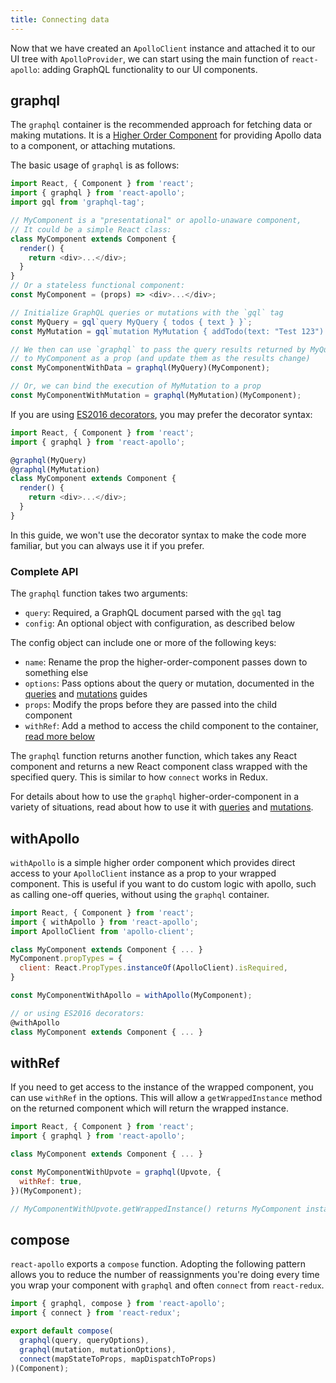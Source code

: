```yaml
---
title: Connecting data
---
```


Now that we have created an `ApolloClient` instance and attached it to our UI tree with `ApolloProvider`, we can start using the main function of `react-apollo`: adding GraphQL functionality to our UI components.

<h2 id="graphql">graphql</h2>

The `graphql` container is the recommended approach for fetching data or making mutations. It is a [Higher Order Component](https://facebook.github.io/react/blog/2016/07/13/mixins-considered-harmful.html#subscriptions-and-side-effects) for providing Apollo data to a component, or attaching mutations.

The basic usage of `graphql` is as follows:

```js
import React, { Component } from 'react';
import { graphql } from 'react-apollo';
import gql from 'graphql-tag';

// MyComponent is a "presentational" or apollo-unaware component,
// It could be a simple React class:
class MyComponent extends Component {
  render() {
    return <div>...</div>;
  }
}
// Or a stateless functional component:
const MyComponent = (props) => <div>...</div>;

// Initialize GraphQL queries or mutations with the `gql` tag
const MyQuery = gql`query MyQuery { todos { text } }`;
const MyMutation = gql`mutation MyMutation { addTodo(text: "Test 123") { id } }`;

// We then can use `graphql` to pass the query results returned by MyQuery
// to MyComponent as a prop (and update them as the results change)
const MyComponentWithData = graphql(MyQuery)(MyComponent);

// Or, we can bind the execution of MyMutation to a prop
const MyComponentWithMutation = graphql(MyMutation)(MyComponent);
```

If you are using [ES2016 decorators](https://medium.com/google-developers/exploring-es7-decorators-76ecb65fb841#.nn723s5u2), you may prefer the decorator syntax:

```js
import React, { Component } from 'react';
import { graphql } from 'react-apollo';

@graphql(MyQuery)
@graphql(MyMutation)
class MyComponent extends Component {
  render() {
    return <div>...</div>;
  }
}
```

In this guide, we won't use the decorator syntax to make the code more familiar, but you can always use it if you prefer.

<h3 id="graphql-api">Complete API</h3>

The `graphql` function takes two arguments:

- `query`: Required, a GraphQL document parsed with the `gql` tag
- `config`: An optional object with configuration, as described below

The config object can include one or more of the following keys:

- `name`: Rename the prop the higher-order-component passes down to something else
- `options`: Pass options about the query or mutation, documented in the [queries](/react/queries.html) and [mutations](/react/mutations.html) guides
- `props`: Modify the props before they are passed into the child component
- `withRef`: Add a method to access the child component to the container, [read more below](#with-ref)

The `graphql` function returns another function, which takes any React component and returns a new React component class wrapped with the specified query. This is similar to how `connect` works in Redux.

For details about how to use the `graphql` higher-order-component in a variety of situations, read about how to use it with [queries](/react/queries.html) and [mutations](/react/mutations.html).

<h2 id="withApollo">withApollo</h2>

`withApollo` is a simple higher order component which provides direct access to your `ApolloClient` instance as a prop to your wrapped component. This is useful if you want to do custom logic with apollo, such as calling one-off queries, without using the `graphql` container.

```js
import React, { Component } from 'react';
import { withApollo } from 'react-apollo';
import ApolloClient from 'apollo-client';

class MyComponent extends Component { ... }
MyComponent.propTypes = {
  client: React.PropTypes.instanceOf(ApolloClient).isRequired,
}

const MyComponentWithApollo = withApollo(MyComponent);

// or using ES2016 decorators:
@withApollo
class MyComponent extends Component { ... }
```

<h2 id='with-ref'>withRef</h2>

If you need to get access to the instance of the wrapped component, you can use `withRef` in the options.
This will allow a `getWrappedInstance` method on the returned component which will return the wrapped instance.

```js
import React, { Component } from 'react';
import { graphql } from 'react-apollo';

class MyComponent extends Component { ... }

const MyComponentWithUpvote = graphql(Upvote, {
  withRef: true,
})(MyComponent);

// MyComponentWithUpvote.getWrappedInstance() returns MyComponent instance
```

<h2 id='compose'>compose</h2>

`react-apollo` exports a `compose` function. Adopting the following pattern allows you to reduce the number of reassignments you're doing every time you wrap your component with `graphql` and often `connect` from `react-redux`. 

```js
import { graphql, compose } from 'react-apollo';
import { connect } from 'react-redux';

export default compose(
  graphql(query, queryOptions),
  graphql(mutation, mutationOptions),
  connect(mapStateToProps, mapDispatchToProps)
)(Component);
```


